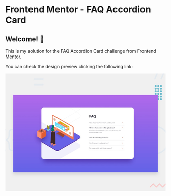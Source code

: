 # Frontend Mentor - FAQ Accordion Card

## Welcome! 👋

This is my solution for the FAQ Accordion Card challenge from Frontend Mentor.

You can check the design preview clicking the following link:

![Design preview for the FAQ Accordion Card coding challenge](./design/desktop-preview.jpg)
